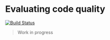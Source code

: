# Evaluating code quality

[![Build Status](https://travis-ci.org/simhayoz/eval-code-quality.svg?branch=master)](https://travis-ci.org/simhayoz/eval-code-quality)

> Work in progress
